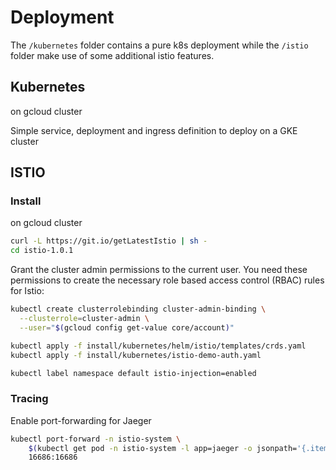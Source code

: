 # Deployment

The `/kubernetes` folder contains a pure k8s deployment while the `/istio` folder make use of some additional istio features.

## Kubernetes
on gcloud cluster

Simple service, deployment and ingress definition to deploy on a GKE cluster

## ISTIO

### Install
on gcloud cluster

```bash
curl -L https://git.io/getLatestIstio | sh -
cd istio-1.0.1
```

Grant the cluster admin permissions to the current user. 
You need these permissions to create the necessary role based access control (RBAC) rules for Istio:
```bash
kubectl create clusterrolebinding cluster-admin-binding \
  --clusterrole=cluster-admin \
  --user="$(gcloud config get-value core/account)"
```

```bash
kubectl apply -f install/kubernetes/helm/istio/templates/crds.yaml
kubectl apply -f install/kubernetes/istio-demo-auth.yaml

kubectl label namespace default istio-injection=enabled

```

### Tracing

Enable port-forwarding for Jaeger
```bash
kubectl port-forward -n istio-system \
    $(kubectl get pod -n istio-system -l app=jaeger -o jsonpath='{.items[0].metadata.name}') \
    16686:16686
```
